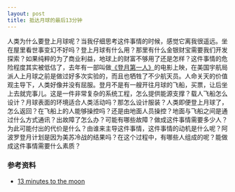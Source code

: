 ```yaml
---
layout: post
title: 抵达月球的最后13分钟
---
```

人类为什么要登上月球呢？当我仔细思考这件事情的时候，感觉它离我很遥远。坐在屋里看世事变幻不好吗？登上月球有什么用？那里有什么金银财宝需要我们开发探索？如果纯粹的为了商业利益，地球上的财富不够用了还是怎样？这件事情的危险程度其实被低估了，去年有一部叫做[《登月第一人》]()的电影上映，在美国宇航局派人上月球之前是做过好多次实验的，而且也牺牲了不少航天员。人命关天的价值观主导下，人类好像并没有屈服。登月不是有一艘开往月球的飞船，买票，让后坐上去就完事儿。这是一件非常复杂的系统工程，怎么提供能源支撑？载人飞船怎么设计？月球表面的环境适合人类活动吗？那怎么设计服装？人类即便登上月球了，怎么返回？在飞船上的人能够操控吗？还是由地面人员操控？地面与飞船之间是通过什么方式通讯？出故障了怎么办？可能有哪些故障？做成这件事情需要多少人？为此可能付出的代价是什么？由谁来主导这件事情，这件事情的动机是什么呢？阿波罗登月计划是因为美苏冷战的结果吗？在这个过程中，有哪些人组成的呢？能做成这件事情需要什么素质？

### 参考资料
- [13 minutes to the moon](https://www.bbc.co.uk/programmes/w13xttx2/episodes/downloads)
